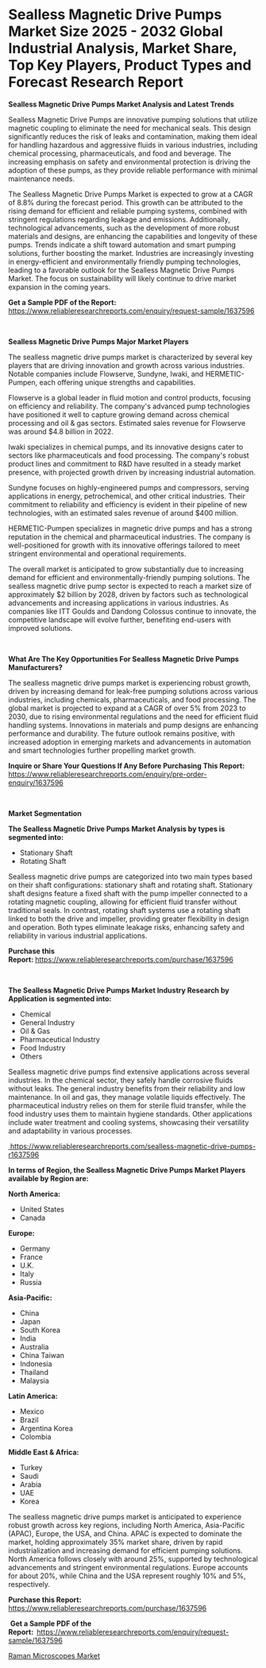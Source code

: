 <p><h1>Sealless Magnetic Drive Pumps Market Size 2025 - 2032 Global Industrial Analysis, Market Share, Top Key Players, Product Types and Forecast Research Report</h1></p><p><strong>Sealless Magnetic Drive Pumps Market Analysis and Latest Trends</strong></p>
<p><p>Sealless Magnetic Drive Pumps are innovative pumping solutions that utilize magnetic coupling to eliminate the need for mechanical seals. This design significantly reduces the risk of leaks and contamination, making them ideal for handling hazardous and aggressive fluids in various industries, including chemical processing, pharmaceuticals, and food and beverage. The increasing emphasis on safety and environmental protection is driving the adoption of these pumps, as they provide reliable performance with minimal maintenance needs.</p><p>The Sealless Magnetic Drive Pumps Market is expected to grow at a CAGR of 8.8% during the forecast period. This growth can be attributed to the rising demand for efficient and reliable pumping systems, combined with stringent regulations regarding leakage and emissions. Additionally, technological advancements, such as the development of more robust materials and designs, are enhancing the capabilities and longevity of these pumps. Trends indicate a shift toward automation and smart pumping solutions, further boosting the market. Industries are increasingly investing in energy-efficient and environmentally friendly pumping technologies, leading to a favorable outlook for the Sealless Magnetic Drive Pumps Market. The focus on sustainability will likely continue to drive market expansion in the coming years.</p></p>
<p><strong>Get a Sample PDF of the Report:&nbsp;</strong> <a href="https://www.reliableresearchreports.com/enquiry/request-sample/1637596?utm_campaign=2323&utm_medium=2&utm_source=Github&utm_content=ia&utm_term=22022025&utm_id=sealless-magnetic-drive-pumps">https://www.reliableresearchreports.com/enquiry/request-sample/1637596</a></p>
<p>&nbsp;</p>
<p><strong>Sealless Magnetic Drive Pumps Major Market Players</strong></p>
<p><p>The sealless magnetic drive pumps market is characterized by several key players that are driving innovation and growth across various industries. Notable companies include Flowserve, Sundyne, Iwaki, and HERMETIC-Pumpen, each offering unique strengths and capabilities.</p><p>Flowserve is a global leader in fluid motion and control products, focusing on efficiency and reliability. The company's advanced pump technologies have positioned it well to capture growing demand across chemical processing and oil & gas sectors. Estimated sales revenue for Flowserve was around $4.8 billion in 2022.</p><p>Iwaki specializes in chemical pumps, and its innovative designs cater to sectors like pharmaceuticals and food processing. The company's robust product lines and commitment to R&D have resulted in a steady market presence, with projected growth driven by increasing industrial automation.</p><p>Sundyne focuses on highly-engineered pumps and compressors, serving applications in energy, petrochemical, and other critical industries. Their commitment to reliability and efficiency is evident in their pipeline of new technologies, with an estimated sales revenue of around $400 million.</p><p>HERMETIC-Pumpen specializes in magnetic drive pumps and has a strong reputation in the chemical and pharmaceutical industries. The company is well-positioned for growth with its innovative offerings tailored to meet stringent environmental and operational requirements.</p><p>The overall market is anticipated to grow substantially due to increasing demand for efficient and environmentally-friendly pumping solutions. The sealless magnetic drive pump sector is expected to reach a market size of approximately $2 billion by 2028, driven by factors such as technological advancements and increasing applications in various industries. As companies like ITT Goulds and Dandong Colossus continue to innovate, the competitive landscape will evolve further, benefiting end-users with improved solutions.</p></p>
<p>&nbsp;</p>
<p><strong>What Are The Key Opportunities For Sealless Magnetic Drive Pumps Manufacturers?</strong></p>
<p><p>The sealless magnetic drive pumps market is experiencing robust growth, driven by increasing demand for leak-free pumping solutions across various industries, including chemicals, pharmaceuticals, and food processing. The global market is projected to expand at a CAGR of over 5% from 2023 to 2030, due to rising environmental regulations and the need for efficient fluid handling systems. Innovations in materials and pump designs are enhancing performance and durability. The future outlook remains positive, with increased adoption in emerging markets and advancements in automation and smart technologies further propelling market growth.</p></p>
<p><strong>Inquire or Share Your Questions If Any Before Purchasing This Report:</strong> <a href="https://www.reliableresearchreports.com/enquiry/pre-order-enquiry/1637596?utm_campaign=2323&utm_medium=2&utm_source=Github&utm_content=ia&utm_term=22022025&utm_id=sealless-magnetic-drive-pumps">https://www.reliableresearchreports.com/enquiry/pre-order-enquiry/1637596</a></p>
<p>&nbsp;</p>
<p><strong>Market Segmentation</strong></p>
<p><strong>The Sealless Magnetic Drive Pumps Market Analysis by types is segmented into:</strong></p>
<p><ul><li>Stationary Shaft</li><li>Rotating Shaft</li></ul></p>
<p><p>Sealless magnetic drive pumps are categorized into two main types based on their shaft configurations: stationary shaft and rotating shaft. Stationary shaft designs feature a fixed shaft with the pump impeller connected to a rotating magnetic coupling, allowing for efficient fluid transfer without traditional seals. In contrast, rotating shaft systems use a rotating shaft linked to both the drive and impeller, providing greater flexibility in design and operation. Both types eliminate leakage risks, enhancing safety and reliability in various industrial applications.</p></p>
<p><strong>Purchase this Report:&nbsp;</strong><a href="https://www.reliableresearchreports.com/purchase/1637596?utm_campaign=2323&utm_medium=2&utm_source=Github&utm_content=ia&utm_term=22022025&utm_id=sealless-magnetic-drive-pumps">https://www.reliableresearchreports.com/purchase/1637596</a></p>
<p>&nbsp;</p>
<p><strong>The Sealless Magnetic Drive Pumps Market Industry Research by Application is segmented into:</strong></p>
<p><ul><li>Chemical</li><li>General Industry</li><li>Oil & Gas</li><li>Pharmaceutical Industry</li><li>Food Industry</li><li>Others</li></ul></p>
<p><p>Sealless magnetic drive pumps find extensive applications across several industries. In the chemical sector, they safely handle corrosive fluids without leaks. The general industry benefits from their reliability and low maintenance. In oil and gas, they manage volatile liquids effectively. The pharmaceutical industry relies on them for sterile fluid transfer, while the food industry uses them to maintain hygiene standards. Other applications include water treatment and cooling systems, showcasing their versatility and adaptability in various processes.</p></p>
<p><a href="https://www.reliableresearchreports.com/sealless-magnetic-drive-pumps-r1637596?utm_campaign=2323&utm_medium=2&utm_source=Github&utm_content=ia&utm_term=22022025&utm_id=sealless-magnetic-drive-pumps">&nbsp;https://www.reliableresearchreports.com/sealless-magnetic-drive-pumps-r1637596</a></p>
<p><strong>In terms of Region, the Sealless Magnetic Drive Pumps Market Players available by Region are:</strong></p>
<p>
    <p> <strong> North America: </strong>
        <ul>
            <li>United States</li>
            <li>Canada</li>
        </ul>
        </p> 
    <p> <strong> Europe: </strong>
        <ul>
            <li>Germany</li>
            <li>France</li>
            <li>U.K.</li>
            <li>Italy</li>
            <li>Russia</li>
        </ul>
        </p> 
    <p> <strong> Asia-Pacific: </strong>
        <ul>
            <li>China</li>
            <li>Japan</li>
            <li>South Korea</li>
            <li>India</li>
            <li>Australia</li>
            <li>China Taiwan</li>
            <li>Indonesia</li>
            <li>Thailand</li>
            <li>Malaysia</li>
        </ul>
        </p> 
    <p> <strong> Latin America: </strong>
        <ul>
            <li>Mexico</li>
            <li>Brazil</li>
            <li>Argentina Korea</li>
            <li>Colombia</li>
        </ul>
        </p> 
    <p> <strong> Middle East & Africa: </strong>
        <ul>
            <li>Turkey</li>
            <li>Saudi</li>
            <li>Arabia</li>
            <li>UAE</li>
            <li>Korea</li>
        </ul>
    </p>
    </p>
<p><p>The sealless magnetic drive pumps market is anticipated to experience robust growth across key regions, including North America, Asia-Pacific (APAC), Europe, the USA, and China. APAC is expected to dominate the market, holding approximately 35% market share, driven by rapid industrialization and increasing demand for efficient pumping solutions. North America follows closely with around 25%, supported by technological advancements and stringent environmental regulations. Europe accounts for about 20%, while China and the USA represent roughly 10% and 5%, respectively.</p></p>
<p><strong>Purchase this Report: </strong><a href="https://www.reliableresearchreports.com/purchase/1637596?utm_campaign=2323&utm_medium=2&utm_source=Github&utm_content=ia&utm_term=22022025&utm_id=sealless-magnetic-drive-pumps">https://www.reliableresearchreports.com/purchase/1637596</a></p>
<p>&nbsp;<strong>Get a Sample PDF of the Report:&nbsp;&nbsp;</strong><a href="https://www.reliableresearchreports.com/enquiry/request-sample/1637596?utm_campaign=2323&utm_medium=2&utm_source=Github&utm_content=ia&utm_term=22022025&utm_id=sealless-magnetic-drive-pumps">https://www.reliableresearchreports.com/enquiry/request-sample/1637596</a></p>
<p><strong></strong></p>
<p><p><a href="https://github.com/stephaniwo144/Market-Research-Report-List-1/blob/main/raman-microscopes-market.md?utm_campaign=2323&utm_medium=2&utm_source=Github&utm_content=ia&utm_term=22022025&utm_id=sealless-magnetic-drive-pumps">Raman Microscopes Market</a></p></p>
